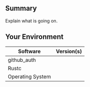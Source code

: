 ## Summary
Explain what is going on.

## Your Environment
| Software         | Version(s) |
| ---------------- | ---------- |
| github_auth      |
| Rustc            |
| Operating System |
